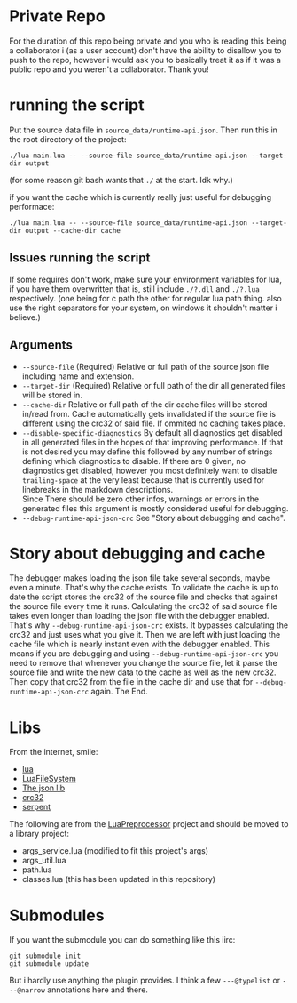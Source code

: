 
# Private Repo

For the duration of this repo being private and you who is reading this being
a collaborator i (as a user account) don't have the ability to disallow you to
push to the repo, however i would ask you to basically treat it as if it was a
public repo and you weren't a collaborator. Thank you!

# running the script

Put the source data file in `source_data/runtime-api.json`.
Then run this in the root directory of the project:
```
./lua main.lua -- --source-file source_data/runtime-api.json --target-dir output
```
(for some reason git bash wants that `./` at the start. Idk why.)

if you want the cache which is currently really just useful for debugging performace:
```
./lua main.lua -- --source-file source_data/runtime-api.json --target-dir output --cache-dir cache
```

## Issues running the script

If some requires don't work, make sure your environment variables for lua,
if you have them overwritten that is, still include `./?.dll` and `./?.lua` respectively.
(one being for c path the other for regular lua path thing. also use the right separators
for your system, on windows it shouldn't matter i believe.)

## Arguments

- `--source-file` (Required) Relative or full path of the source json file including name and extension.
- `--target-dir` (Required) Relative or full path of the dir all generated files will be stored in.
- `--cache-dir` Relative or full path of the dir cache files will be stored in/read from. Cache automatically gets invalidated if the source file is different using the crc32 of said file. If ommited no caching takes place.
- `--disable-specific-diagnostics` By default all diagnostics get disabled in all generated files in the hopes of that improving performance. If that is not desired you may define this followed by any number of strings defining which diagnostics to disable. If there are 0 given, no diagnostics get disabled, however you most definitely want to disable `trailing-space` at the very least because that is currently used for linebreaks in the markdown descriptions.\
  Since There should be zero other infos, warnings or errors in the generated files this argument is mostly considered useful for debugging.
- `--debug-runtime-api-json-crc` See "Story about debugging and cache".

# Story about debugging and cache

The debugger makes loading the json file take several seconds, maybe even a minute.
That's why the cache exists.
To validate the cache is up to date the script stores the crc32 of the source file
and checks that against the source file every time it runs.
Calculating the crc32 of said source file takes even longer than loading the json file
with the debugger enabled.
That's why `--debug-runtime-api-json-crc` exists. It bypasses calculating the crc32 and just
uses what you give it.
Then we are left with just loading the cache file which is nearly instant even with
the debugger enabled.
This means if you are debugging and using `--debug-runtime-api-json-crc` you need to remove
that whenever you change the source file, let it parse the source file and write the
new data to the cache as well as the new crc32. Then copy that crc32 from the file in
the cache dir and use that for `--debug-runtime-api-json-crc` again.
The End.

# Libs

From the internet, smile:
- [lua](http://www.lua.org/)
- [LuaFileSystem](https://keplerproject.github.io/luafilesystem/)
- [The json lib](https://github.com/rxi/json.lua)
- [crc32](https://gist.github.com/SafeteeWoW/080e784e5ebfda42cad486c58e6d26e4)
- [serpent](https://github.com/pkulchenko/serpent)

The following are from the [LuaPreprocessor](https://github.com/JanSharp/FactorioLuaPreprocessor) project and should be moved to a library project:
- args_service.lua (modified to fit this project's args)
- args_util.lua
- path.lua
- classes.lua (this has been updated in this repository)

# Submodules

If you want the submodule you can do something like this iirc:
```
git submodule init
git submodule update
```
But i hardly use anything the plugin provides. I think a few `---@typelist` or `---@narrow` annotations here and there.
